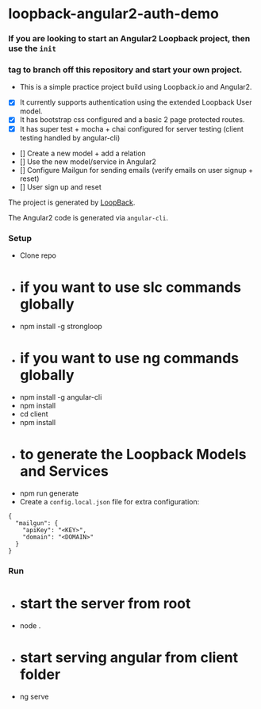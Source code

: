 # loopback-angular2-auth-demo

### If you are looking to start an Angular2 Loopback project, then use the `init`
### tag to branch off this repository and start your own project.

- This is a simple practice project build using Loopback.io and Angular2.
- [x] It currently supports authentication using the extended Loopback User model.
- [x] It has bootstrap css configured and a basic 2 page protected routes.
- [x] It has super test + mocha + chai configured for server testing
(client testing handled by angular-cli)
- [] Create a new model + add a relation
- [] Use the new model/service in Angular2
- [] Configure Mailgun for sending emails (verify emails on user signup + reset)
- [] User sign up and reset

The project is generated by [LoopBack](http://loopback.io).

The Angular2 code is generated via `angular-cli`.

### Setup

- Clone repo
- # if you want to use slc commands globally
- npm install -g strongloop
- # if you want to use ng commands globally
- npm install -g angular-cli
- npm install
- cd client
- npm install
- # to generate the Loopback Models and Services
- npm run generate
- Create a `config.local.json` file for extra configuration:
```
{
  "mailgun": {
    "apiKey": "<KEY>",
    "domain": "<DOMAIN>"
  }
}

```
### Run

- # start the server from root
- node .
- # start serving angular from client folder
- ng serve
